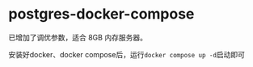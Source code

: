 # postgres-docker-compose

已增加了调优参数，适合 8GB 内存服务器。

安装好docker、docker compose后，运行`docker compose up -d`启动即可

